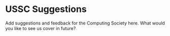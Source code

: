# USSC Suggestions

Add suggestions and feedback for the Computing Society here. What would you like to see us cover in future?


